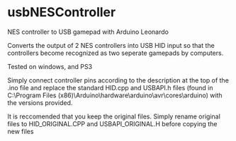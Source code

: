# usbNESController
NES controller to USB gamepad with Arduino Leonardo

Converts the output of 2 NES controllers into USB HID input 
so that the controllers become recognized as two seperate gamepads by computers.

Tested on windows, and PS3

Simply connect controller pins according to the description at the top of the .ino file
and replace the standard HID.cpp and USBAPI.h files (found in C:\Program Files (x86)\Arduino\hardware\arduino\avr\cores\arduino) with the versions provided.

It is reccomended that you keep the original files.
Simply rename original files to HID_ORIGINAL.CPP and USBAPI_ORIGINAL.H before copying the new files

